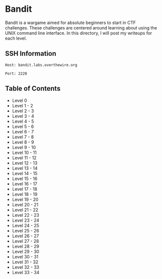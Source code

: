 # Bandit
Bandit is a wargame aimed for absolute beginners to start in CTF challenges. These challenges are centered around learning about using the UNIX command line interface. In this directory, I will post my writeups for each level.

## SSH Information
`Host: bandit.labs.overthewire.org`

`Port: 2220`

## Table of Contents
- Level 0
- Level 1 - 2
- Level 2 - 3
- Level 3 - 4
- Level 4 - 5
- Level 5 - 6
- Level 6 - 7
- Level 7 - 8
- Level 8 - 9
- Level 9 - 10
- Level 10 - 11
- Level 11 - 12
- Level 12 - 13
- Level 13 - 14
- Level 14 - 15
- Level 15 - 16
- Level 16 - 17
- Level 17 - 18
- Level 18 - 19
- Level 19 - 20
- Level 20 - 21
- Level 21 - 22
- Level 22 - 23
- Level 23 - 24
- Level 24 - 25
- Level 25 - 26
- Level 26 - 27
- Level 27 - 28
- Level 28 - 29
- Level 29 - 30
- Level 30 - 31
- Level 31 - 32
- Level 32 - 33
- Level 33 - 34

